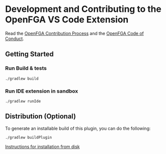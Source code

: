 # Development and Contributing to the OpenFGA VS Code Extension

Read the [OpenFGA Contribution Process](https://github.com/openfga/.github/blob/main/CONTRIBUTING.md) and the [OpenFGA Code of Conduct](https://github.com/openfga/.github/blob/main/CODE_OF_CONDUCT.md).

## Getting Started

### Run Build & tests

`./gradlew build`

### Run IDE extension in sandbox

`./gradlew runIde`

## Distribution (Optional)

To generate an installable build of this plugin, you can do the following:

`./gradlew buildPlugin`

[Instructions for installation from disk](https://www.jetbrains.com/help/idea/managing-plugins.html#install_plugin_from_disk)
